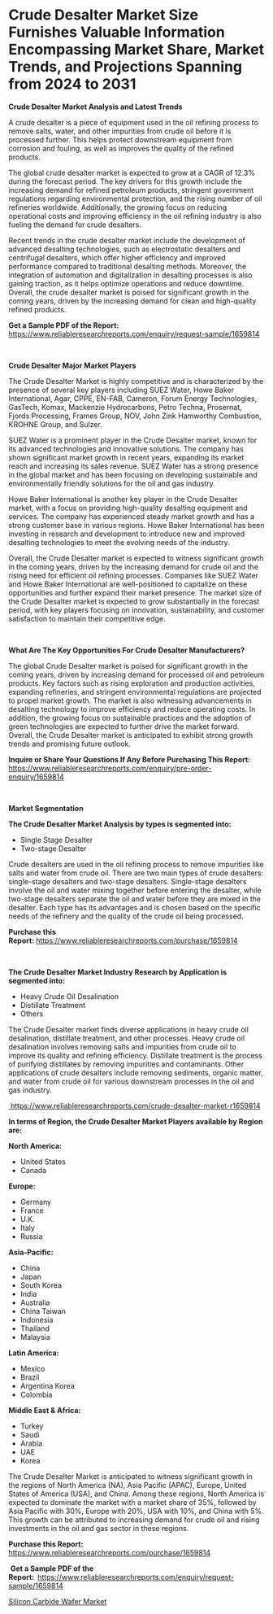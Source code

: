 <p><h1>Crude Desalter Market Size Furnishes Valuable Information Encompassing Market Share, Market Trends, and Projections Spanning from 2024 to 2031</h1></p><p><strong>Crude Desalter Market Analysis and Latest Trends</strong></p>
<p><p>A crude desalter is a piece of equipment used in the oil refining process to remove salts, water, and other impurities from crude oil before it is processed further. This helps protect downstream equipment from corrosion and fouling, as well as improves the quality of the refined products.</p><p>The global crude desalter market is expected to grow at a CAGR of 12.3% during the forecast period. The key drivers for this growth include the increasing demand for refined petroleum products, stringent government regulations regarding environmental protection, and the rising number of oil refineries worldwide. Additionally, the growing focus on reducing operational costs and improving efficiency in the oil refining industry is also fueling the demand for crude desalters.</p><p>Recent trends in the crude desalter market include the development of advanced desalting technologies, such as electrostatic desalters and centrifugal desalters, which offer higher efficiency and improved performance compared to traditional desalting methods. Moreover, the integration of automation and digitalization in desalting processes is also gaining traction, as it helps optimize operations and reduce downtime. Overall, the crude desalter market is poised for significant growth in the coming years, driven by the increasing demand for clean and high-quality refined products.</p></p>
<p><strong>Get a Sample PDF of the Report:&nbsp;</strong> <a href="https://www.reliableresearchreports.com/enquiry/request-sample/1659814">https://www.reliableresearchreports.com/enquiry/request-sample/1659814</a></p>
<p>&nbsp;</p>
<p><strong>Crude Desalter Major Market Players</strong></p>
<p><p>The Crude Desalter Market is highly competitive and is characterized by the presence of several key players including SUEZ Water, Howe Baker International, Agar, CPPE, EN-FAB, Cameron, Forum Energy Technologies, GasTech, Komax, Mackenzie Hydrocarbons, Petro Techna, Prosernat, Fjords Processing, Frames Group, NOV, John Zink Hamworthy Combustion, KROHNE Group, and Sulzer.</p><p>SUEZ Water is a prominent player in the Crude Desalter market, known for its advanced technologies and innovative solutions. The company has shown significant market growth in recent years, expanding its market reach and increasing its sales revenue. SUEZ Water has a strong presence in the global market and has been focusing on developing sustainable and environmentally friendly solutions for the oil and gas industry.</p><p>Howe Baker International is another key player in the Crude Desalter market, with a focus on providing high-quality desalting equipment and services. The company has experienced steady market growth and has a strong customer base in various regions. Howe Baker International has been investing in research and development to introduce new and improved desalting technologies to meet the evolving needs of the industry.</p><p>Overall, the Crude Desalter market is expected to witness significant growth in the coming years, driven by the increasing demand for crude oil and the rising need for efficient oil refining processes. Companies like SUEZ Water and Howe Baker International are well-positioned to capitalize on these opportunities and further expand their market presence. The market size of the Crude Desalter market is expected to grow substantially in the forecast period, with key players focusing on innovation, sustainability, and customer satisfaction to maintain their competitive edge.</p></p>
<p>&nbsp;</p>
<p><strong>What Are The Key Opportunities For Crude Desalter Manufacturers?</strong></p>
<p><p>The global Crude Desalter market is poised for significant growth in the coming years, driven by increasing demand for processed oil and petroleum products. Key factors such as rising exploration and production activities, expanding refineries, and stringent environmental regulations are projected to propel market growth. The market is also witnessing advancements in desalting technology to improve efficiency and reduce operating costs. In addition, the growing focus on sustainable practices and the adoption of green technologies are expected to further drive the market forward. Overall, the Crude Desalter market is anticipated to exhibit strong growth trends and promising future outlook.</p></p>
<p><strong>Inquire or Share Your Questions If Any Before Purchasing This Report:</strong> <a href="https://www.reliableresearchreports.com/enquiry/pre-order-enquiry/1659814">https://www.reliableresearchreports.com/enquiry/pre-order-enquiry/1659814</a></p>
<p>&nbsp;</p>
<p><strong>Market Segmentation</strong></p>
<p><strong>The Crude Desalter Market Analysis by types is segmented into:</strong></p>
<p><ul><li>Single Stage Desalter</li><li>Two-stage Desalter</li></ul></p>
<p><p>Crude desalters are used in the oil refining process to remove impurities like salts and water from crude oil. There are two main types of crude desalters: single-stage desalters and two-stage desalters. Single-stage desalters involve the oil and water mixing together before entering the desalter, while two-stage desalters separate the oil and water before they are mixed in the desalter. Each type has its advantages and is chosen based on the specific needs of the refinery and the quality of the crude oil being processed.</p></p>
<p><strong>Purchase this Report:&nbsp;</strong><a href="https://www.reliableresearchreports.com/purchase/1659814">https://www.reliableresearchreports.com/purchase/1659814</a></p>
<p>&nbsp;</p>
<p><strong>The Crude Desalter Market Industry Research by Application is segmented into:</strong></p>
<p><ul><li>Heavy Crude Oil Desalination</li><li>Distillate Treatment</li><li>Others</li></ul></p>
<p><p>The Crude Desalter market finds diverse applications in heavy crude oil desalination, distillate treatment, and other processes. Heavy crude oil desalination involves removing salts and impurities from crude oil to improve its quality and refining efficiency. Distillate treatment is the process of purifying distillates by removing impurities and contaminants. Other applications of crude desalters include removing sediments, organic matter, and water from crude oil for various downstream processes in the oil and gas industry.</p></p>
<p><a href="https://www.reliableresearchreports.com/crude-desalter-market-r1659814">&nbsp;https://www.reliableresearchreports.com/crude-desalter-market-r1659814</a></p>
<p><strong>In terms of Region, the Crude Desalter Market Players available by Region are:</strong></p>
<p>
    <p> <strong> North America: </strong>
        <ul>
            <li>United States</li>
            <li>Canada</li>
        </ul>
        </p> 
    <p> <strong> Europe: </strong>
        <ul>
            <li>Germany</li>
            <li>France</li>
            <li>U.K.</li>
            <li>Italy</li>
            <li>Russia</li>
        </ul>
        </p> 
    <p> <strong> Asia-Pacific: </strong>
        <ul>
            <li>China</li>
            <li>Japan</li>
            <li>South Korea</li>
            <li>India</li>
            <li>Australia</li>
            <li>China Taiwan</li>
            <li>Indonesia</li>
            <li>Thailand</li>
            <li>Malaysia</li>
        </ul>
        </p> 
    <p> <strong> Latin America: </strong>
        <ul>
            <li>Mexico</li>
            <li>Brazil</li>
            <li>Argentina Korea</li>
            <li>Colombia</li>
        </ul>
        </p> 
    <p> <strong> Middle East & Africa: </strong>
        <ul>
            <li>Turkey</li>
            <li>Saudi</li>
            <li>Arabia</li>
            <li>UAE</li>
            <li>Korea</li>
        </ul>
    </p>
    </p>
<p><p>The Crude Desalter Market is anticipated to witness significant growth in the regions of North America (NA), Asia Pacific (APAC), Europe, United States of America (USA), and China. Among these regions, North America is expected to dominate the market with a market share of 35%, followed by Asia Pacific with 30%, Europe with 20%, USA with 10%, and China with 5%. This growth can be attributed to increasing demand for crude oil and rising investments in the oil and gas sector in these regions.</p></p>
<p><strong>Purchase this Report: </strong><a href="https://www.reliableresearchreports.com/purchase/1659814">https://www.reliableresearchreports.com/purchase/1659814</a></p>
<p>&nbsp;<strong>Get a Sample PDF of the Report:&nbsp;&nbsp;</strong><a href="https://www.reliableresearchreports.com/enquiry/request-sample/1659814">https://www.reliableresearchreports.com/enquiry/request-sample/1659814</a></p>
<p><strong></strong></p>
<p><p><a href="https://cautious-neon-760.notion.site/Silicon-Carbide-Wafer-Market-The-Key-To-Successful-Business-Strategy-Forecast-Till-2031-80d000c584664c518a9e9f7d012cb567">Silicon Carbide Wafer Market</a></p></p>